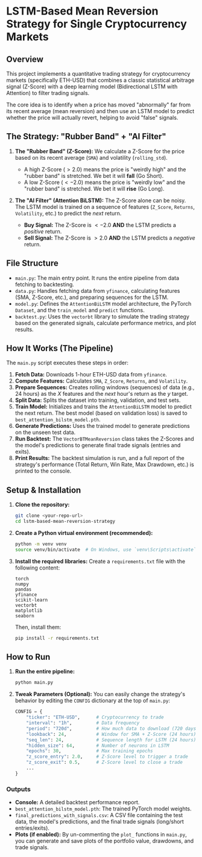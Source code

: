# LSTM-Based Mean Reversion Strategy for Single Cryptocurrency Markets

## Overview

This project implements a quantitative trading strategy for cryptocurrency markets (specifically ETH-USD) that combines a classic statistical arbitrage signal (Z-Score) with a deep learning model (Bidirectional LSTM with Attention) to filter trading signals.

The core idea is to identify when a price has moved "abnormally" far from its recent average (mean reversion) and then use an LSTM model to predict whether the price will actually revert, helping to avoid "false" signals.

## The Strategy: "Rubber Band" + "AI Filter"

1.  **The "Rubber Band" (Z-Score):** We calculate a Z-Score for the price based on its recent average (`SMA`) and volatility (`rolling_std`).
    * A high Z-Score ($> 2.0$) means the price is "weirdly high" and the "rubber band" is stretched. We bet it will **fall** (Go Short).
    * A low Z-Score ($< -2.0$) means the price is "weirdly low" and the "rubber band" is stretched. We bet it will **rise** (Go Long).

2.  **The "AI Filter" (Attention BiLSTM):** The Z-Score alone can be noisy. The LSTM model is trained on a sequence of features (`Z_Score`, `Returns`, `Volatility`, etc.) to predict the *next* return.
    * **Buy Signal:** The Z-Score is $<-2.0$ **AND** the LSTM predicts a *positive* return.
    * **Sell Signal:** The Z-Score is $> 2.0$ **AND** the LSTM predicts a *negative* return.

## File Structure

* `main.py`: The main entry point. It runs the entire pipeline from data fetching to backtesting.
* `data.py`: Handles fetching data from `yfinance`, calculating features (SMA, Z-Score, etc.), and preparing sequences for the LSTM.
* `model.py`: Defines the `AttentionBiLSTM` model architecture, the PyTorch `Dataset`, and the `train_model` and `predict` functions.
* `backtest.py`: Uses the `vectorbt` library to simulate the trading strategy based on the generated signals, calculate performance metrics, and plot results.

## How It Works (The Pipeline)

The `main.py` script executes these steps in order:

1.  **Fetch Data:** Downloads 1-hour ETH-USD data from `yfinance`.
2.  **Compute Features:** Calculates `SMA`, `Z_Score`, `Returns`, and `Volatility`.
3.  **Prepare Sequences:** Creates rolling windows (sequences) of data (e.g., 24 hours) as the $X$ features and the *next* hour's return as the $y$ target.
4.  **Split Data:** Splits the dataset into training, validation, and test sets.
5.  **Train Model:** Initializes and trains the `AttentionBiLSTM` model to predict the next return. The best model (based on validation loss) is saved to `best_attention_bilstm_model.pth`.
6.  **Generate Predictions:** Uses the trained model to generate predictions on the unseen test data.
7.  **Run Backtest:** The `VectorBTMeanReversion` class takes the Z-Scores and the model's predictions to generate final trade signals (entries and exits).
8.  **Print Results:** The backtest simulation is run, and a full report of the strategy's performance (Total Return, Win Rate, Max Drawdown, etc.) is printed to the console.

## Setup & Installation

1.  **Clone the repository:**
    ```bash
    git clone <your-repo-url>
    cd lstm-based-mean-reversion-strategy
    ```

2.  **Create a Python virtual environment (recommended):**
    ```bash
    python -m venv venv
    source venv/bin/activate  # On Windows, use `venv\Scripts\activate`
    ```

3.  **Install the required libraries:**
    Create a `requirements.txt` file with the following content:
    ```
    torch
    numpy
    pandas
    yfinance
    scikit-learn
    vectorbt
    matplotlib
    seaborn
    ```
    Then, install them:
    ```bash
    pip install -r requirements.txt
    ```

## How to Run

1.  **Run the entire pipeline:**
    ```bash
    python main.py
    ```

2.  **Tweak Parameters (Optional):**
    You can easily change the strategy's behavior by editing the `CONFIG` dictionary at the top of `main.py`:

    ```python
    CONFIG = {
        "ticker": "ETH-USD",      # Cryptocurrency to trade
        "interval": "1h",         # Data frequency
        "period": "720d",         # How much data to download (720 days)
        "lookback": 24,           # Window for SMA + Z-Score (24 hours)
        "seq_len": 24,            # Sequence length for LSTM (24 hours)
        "hidden_size": 64,        # Number of neurons in LSTM
        "epochs": 30,             # Max training epochs
        "z_score_entry": 2.0,     # Z-Score level to trigger a trade
        "z_score_exit": 0.5,      # Z-Score level to close a trade
        ...
    }
    ```

### Outputs

* **Console:** A detailed backtest performance report.
* `best_attention_bilstm_model.pth`: The trained PyTorch model weights.
* `final_predictions_with_signals.csv`: A CSV file containing the test data, the model's predictions, and the final trade signals (long/short entries/exits).
* **Plots (if enabled):** By un-commenting the `plot_` functions in `main.py`, you can generate and save plots of the portfolio value, drawdowns, and trade signals.